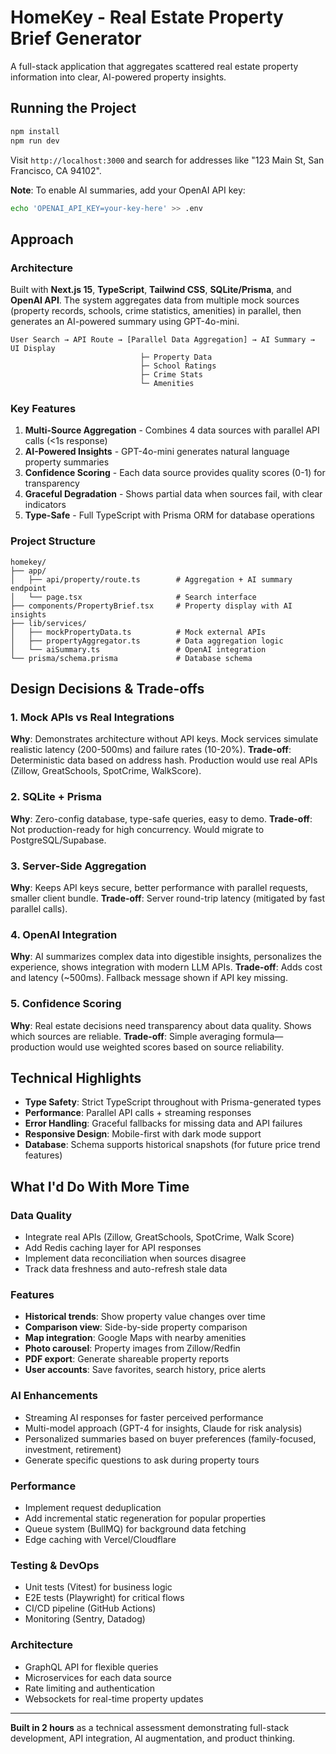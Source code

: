# HomeKey - Real Estate Property Brief Generator

A full-stack application that aggregates scattered real estate property information into clear, AI-powered property insights.

## Running the Project

```bash
npm install
npm run dev
```

Visit `http://localhost:3000` and search for addresses like "123 Main St, San Francisco, CA 94102".

**Note**: To enable AI summaries, add your OpenAI API key:
```bash
echo 'OPENAI_API_KEY=your-key-here' >> .env
```

## Approach

### Architecture
Built with **Next.js 15**, **TypeScript**, **Tailwind CSS**, **SQLite/Prisma**, and **OpenAI API**. The system aggregates data from multiple mock sources (property records, schools, crime statistics, amenities) in parallel, then generates an AI-powered summary using GPT-4o-mini.

```
User Search → API Route → [Parallel Data Aggregation] → AI Summary → UI Display
                             ├─ Property Data
                             ├─ School Ratings
                             ├─ Crime Stats
                             └─ Amenities
```

### Key Features
1. **Multi-Source Aggregation** - Combines 4 data sources with parallel API calls (<1s response)
2. **AI-Powered Insights** - GPT-4o-mini generates natural language property summaries
3. **Confidence Scoring** - Each data source provides quality scores (0-1) for transparency
4. **Graceful Degradation** - Shows partial data when sources fail, with clear indicators
5. **Type-Safe** - Full TypeScript with Prisma ORM for database operations

### Project Structure
```
homekey/
├── app/
│   ├── api/property/route.ts        # Aggregation + AI summary endpoint
│   └── page.tsx                     # Search interface
├── components/PropertyBrief.tsx     # Property display with AI insights
├── lib/services/
│   ├── mockPropertyData.ts          # Mock external APIs
│   ├── propertyAggregator.ts        # Data aggregation logic
│   └── aiSummary.ts                 # OpenAI integration
└── prisma/schema.prisma             # Database schema
```

## Design Decisions & Trade-offs

### 1. Mock APIs vs Real Integrations
**Why**: Demonstrates architecture without API keys. Mock services simulate realistic latency (200-500ms) and failure rates (10-20%).
**Trade-off**: Deterministic data based on address hash. Production would use real APIs (Zillow, GreatSchools, SpotCrime, WalkScore).

### 2. SQLite + Prisma
**Why**: Zero-config database, type-safe queries, easy to demo.
**Trade-off**: Not production-ready for high concurrency. Would migrate to PostgreSQL/Supabase.

### 3. Server-Side Aggregation
**Why**: Keeps API keys secure, better performance with parallel requests, smaller client bundle.
**Trade-off**: Server round-trip latency (mitigated by fast parallel calls).

### 4. OpenAI Integration
**Why**: AI summarizes complex data into digestible insights, personalizes the experience, shows integration with modern LLM APIs.
**Trade-off**: Adds cost and latency (~500ms). Fallback message shown if API key missing.

### 5. Confidence Scoring
**Why**: Real estate decisions need transparency about data quality. Shows which sources are reliable.
**Trade-off**: Simple averaging formula—production would use weighted scores based on source reliability.

## Technical Highlights

- **Type Safety**: Strict TypeScript throughout with Prisma-generated types
- **Performance**: Parallel API calls + streaming responses
- **Error Handling**: Graceful fallbacks for missing data and API failures
- **Responsive Design**: Mobile-first with dark mode support
- **Database**: Schema supports historical snapshots (for future price trend features)

## What I'd Do With More Time

### Data Quality
- Integrate real APIs (Zillow, GreatSchools, SpotCrime, Walk Score)
- Add Redis caching layer for API responses
- Implement data reconciliation when sources disagree
- Track data freshness and auto-refresh stale data

### Features
- **Historical trends**: Show property value changes over time
- **Comparison view**: Side-by-side property comparison
- **Map integration**: Google Maps with nearby amenities
- **Photo carousel**: Property images from Zillow/Redfin
- **PDF export**: Generate shareable property reports
- **User accounts**: Save favorites, search history, price alerts

### AI Enhancements
- Streaming AI responses for faster perceived performance
- Multi-model approach (GPT-4 for insights, Claude for risk analysis)
- Personalized summaries based on buyer preferences (family-focused, investment, retirement)
- Generate specific questions to ask during property tours

### Performance
- Implement request deduplication
- Add incremental static regeneration for popular properties
- Queue system (BullMQ) for background data fetching
- Edge caching with Vercel/Cloudflare

### Testing & DevOps
- Unit tests (Vitest) for business logic
- E2E tests (Playwright) for critical flows
- CI/CD pipeline (GitHub Actions)
- Monitoring (Sentry, Datadog)

### Architecture
- GraphQL API for flexible queries
- Microservices for each data source
- Rate limiting and authentication
- Websockets for real-time property updates

---

**Built in 2 hours** as a technical assessment demonstrating full-stack development, API integration, AI augmentation, and product thinking.
